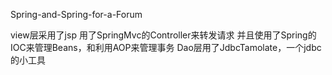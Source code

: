 Spring-and-Spring-for-a-Forum

view层采用了jsp 用了SpringMvc的Controller来转发请求 并且使用了Spring的IOC来管理Beans，和利用AOP来管理事务 Dao层用了JdbcTamolate，一个jdbc的小工具
